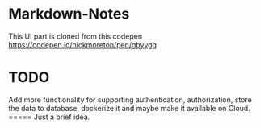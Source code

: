 # Markdown-Notes
This UI part is cloned from this codepen https://codepen.io/nickmoreton/pen/gbyygq
# TODO
Add more functionality for supporting authentication, authorization, store the data to database, dockerize it and maybe make it available on Cloud.
===== Just a brief idea.
